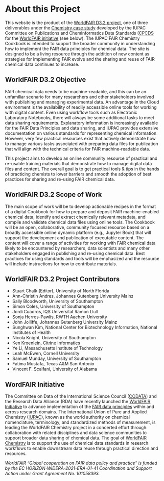 # About this Project

This website is the product of the [WorldFAIR D3.2 project](https://iupac.org/project/2022-028-1-024/), one of three 
deliverables under the [Chemistry case study](https://worldfair-project.eu/case-studies/#chemistry) 
developed by the IUPAC Committee on Publications and Cheminformatics Data Standards 
([CPCDS]([https://iupac.org/](https://iupac.org/body/024/)) for the [WorldFAIR initiative](https://worldfair-project.eu/) 
(see below). The IUPAC FAIR Chemistry Cookbook is intended to support the broader community in understanding how to 
implement the FAIR data principles for chemical data. The site is designed to be a living resource through the addition 
of new content as strategies for implementing FAIR evolve and the sharing and reuse of FAIR chemical data continues to increase.

## WorldFAIR D3.2 Objective
FAIR chemical data needs to be machine-readable, and this can be an unfamiliar scenario for many researchers and other 
stakeholders involved with publishing and managing experimental data. An advantage in the Cloud environment is the 
availability of readily accessible online tools for working with digital content. Even using workflow tools such as 
Electronic Laboratory Notebooks, there will always be some additional tasks to meet data sharing requirements. 
Explanatory information is increasingly available for the FAIR Data Principles and data sharing, and IUPAC provides 
extensive documentation on various standards for representing chemical information. However, very few practical 
resources exist that actively demonstrate how to manage various tasks associated with preparing data files for 
publication that will align with the technical criteria for FAIR machine-readable data. 

This project aims to develop an online community resource of practical and re-usable training materials that 
demonstrate how to manage digital data files and content. The overall goal is to get practical tools & tips in the 
hands of practicing chemists to lower barriers and smooth the adoption of best practices for sharing and re-using 
FAIR chemical data. 

## WorldFAIR D3.2 Scope of Work
The main scope of work will be to develop actionable recipes in the format of a digital Cookbook for how to prepare 
and deposit FAIR machine-enabled chemical data, identify and extract chemically relevant metadata, and compile and 
validate chemical data files using online tools. The Cookbook will be an open, collaborative, community focused 
resource based on a broadly accessible online dynamic platform (e.g., Jupyter Book) that will support the development 
and publication of executable content. The content will cover a range of activities for working with FAIR chemical 
data likely to be encountered by researchers, data scientists and many other stakeholders engaged in publishing and 
re-using chemical data. Best practices for using standards and tools will be emphasized and the resource will include 
instructions for how to contribute materials.

## WorldFAIR D3.2 Project Contributors
- Stuart Chalk (Editor), University of North Florida
- Ann-Christin Andres, Johannes Gutenberg University Mainz
- Sally Bloodworth, University of Southampton
- Simon Coles, University of Southampton
- Jordi Cuadros, IQS Universitat Ramon Llull
- Sonja Herres-Pawlis, RWTH Aachen University
- John Jolliffe, Johannes Gutenberg University Mainz
- Sunghwan Kim, National Center for Biotechnology Information, National Institutes of Health
- Nicola Knight, University of Southampton
- Ken Kroenlein, Citrine Informatics
- Ye Li, Massachusetts Institute of Technology
- Leah McEwen, Cornell University
- Samuel Munday, University of Southampton
- Fatima Mustafa, Texas A&M San Antonio
- Vincent F. Scalfani, University of Alabama

## WordFAIR Initiative
The Committee on Data of the International Science Council ([CODATA](https://codata.org/)) and the Research Data 
Alliance (RDA) have recently launched the [WorldFAIR Initiative](https://worldfair-project.eu/) to advance 
implementation of the [FAIR data principles](https://force11.org/info/the-fair-data-principles/) within and across 
research domains. The International Union of Pure and Applied Chemistry ([IUPAC](https://iupac.org/)), known as the 
world authority on chemical nomenclature, terminology, and standardized methods of measurement, is leading the 
WorldFAIR Chemistry project in a concerted effort through collaboration with related disciplines and data science 
communities to support broader data sharing of chemical data. The goal of 
[WorldFAIR Chemistry](https://iupac.org/project/2022-012-1-024) is to support the use of chemical data standards 
in research workflows to enable downstream data reuse through practical direction and resources.

*WorldFAIR “Global cooperation on FAIR data policy and practice” is funded by the EC HORIZON-WIDERA-2021-ERA-01-41 
Coordination and Support Action under Grant Agreement No. 101058393.*
